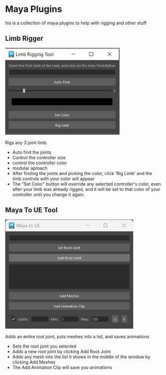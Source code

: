 # Maya Plugins

his is a collection of maya plugins to help with rigging and other stuff

## Limb Rigger

<img src="assets/limbRiggingToolCapture.PNG">

Rigs any 3 joint limb.

* Auto find the joints
* Control the controller size
* control the controller color
* modular aproach
* After finding the joints and picking the color, click 'Rig Limb' and the limb controls with your color will appear
* The "Set Color" button will override any selected controller's color, even after your limb was already rigged, and it will be set to that color of your controller until you change it again.

## Maya To UE Tool

<img src="assets/MayaToUeTool.PNG">

Adds an entire root joint, puts meshes into a list, and saves animations   

* Sets the root joint you selected
* Adds a new root joint by clicking Add Root Joint
* Adds any mesh into the list it shows in the middle of the window by clicking Add Meshes
* The Add Animation Clip will save you animations

